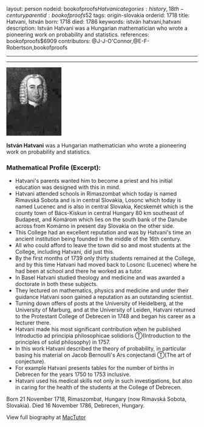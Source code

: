 layout: person
nodeid: bookofproofs$Hatvani
categories: history,18th-century
parentid: bookofproofs$52
tags: origin-slovakia
orderid: 1718
title: Hatvani, István
born: 1718
died: 1786
keywords: istván hatvani,hatvani
description: István Hatvani was a Hungarian mathematician who wrote a pioneering work on probability and statistics.
references: bookofproofs$6909
contributors: @J-J-O'Connor,@E-F-Robertson,bookofproofs

---



---

![Hatvani.jpg](https://github.com/bookofproofs/bookofproofs.github.io/blob/main/_sources/_assets/images/portraits/Hatvani.jpg?raw=true)

**István Hatvani** was a Hungarian mathematician who wrote a pioneering work on probability and statistics.

### Mathematical Profile (Excerpt):
* Hatvani's parents wanted him to become a priest and his initial education was designed with this in mind.
* Hatvani attended schools in Rimaszombat which today is named Rimavská Sobota and is in central Slovakia, Losonc which today is named Lucenec and is also in central Slovakia, Kecskemét which is the county town of Bács-Kiskun in central Hungary 80 km southeast of Budapest, and Komárom which lies on the south bank of the Danube across from Komárno in present day Slovakia on the other side.
* This College had an excellent reputation and was by Hatvani's time an ancient institution being founded in the middle of the 16th  century.
* All who could afford to leave the town did so and most students at the College, including Hatvani, did just this.
* By the first months of 1739 only thirty students remained at the College, and by this time Hatvani had moved back to Losonc (Lucenec) where he had been at school and there he worked as a tutor.
* In Basel Hatvani studied theology and medicine and was awarded a doctorate in both these subjects.
* They lectured on mathematics, physics and medicine and under their guidance Hatvani soon gained a reputation as an outstanding scientist.
* Turning down offers of posts at the University of Heidelberg, at the University of Marburg, and at the University of Leiden, Hatvani returned to the Protestant College of Debrecen in 1748 and began his career as a lecturer there.
* Hatvani made his most significant contribution when he published Introductio ad principia philosophicae solidioris Ⓣ(Introduction to the principles of solid philosophy) in 1757.
* In this work Hatvani described the theory of probability, in particular basing his material on Jacob Bernoulli's Ars conjectandi Ⓣ(The art of conjecture).
* For example Hatvani presents tables for the number of births in Debrecen for the years 1750 to 1753 inclusive.
* Hatvani used his medical skills not only in such investigations, but also in caring for the health of the students at the College of Debrecen.

Born 21 November 1718, Rimaszombat, Hungary (now Rimavská Sobota, Slovakia). Died 16 November 1786, Debrecen, Hungary.

View full biography at [MacTutor](https://mathshistory.st-andrews.ac.uk/Biographies/Hatvani/)
